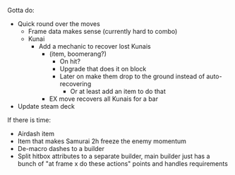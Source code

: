 Gotta do:

- Quick round over the moves
  - Frame data makes sense (currently hard to combo)
  - Kunai
    - Add a mechanic to recover lost Kunais
      - (item, boomerang?)
        - On hit?
        - Upgrade that does it on block
        - Later on make them drop to the ground instead of auto-recovering
          - Or at least add an item to do that
      - EX move recovers all Kunais for a bar
- Update steam deck

If there is time:

- Airdash item
- Item that makes Samurai 2h freeze the enemy momentum
- De-macro dashes to a builder
- Split hitbox attributes to a separate builder, main builder just has a bunch
  of "at frame x do these actions" points and handles requirements
